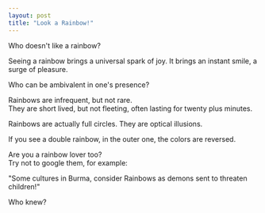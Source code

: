 ```yaml
---
layout: post
title: "Look a Rainbow!"
---
```

Who doesn't like a rainbow?  

Seeing a rainbow brings a universal spark of joy. It brings an instant smile, a surge of pleasure.  
 
Who can be ambivalent in one's presence? 
 
Rainbows are infrequent, but not rare.  
They are short lived, but not fleeting, often lasting for twenty plus minutes.  
 
Rainbows are actually full circles. They are optical illusions.  

If you see a double rainbow, in the outer one, the colors are reversed.  

Are you a rainbow lover too?  
Try not to google them, for example: 
 
"Some cultures in Burma, consider Rainbows as demons sent to threaten children!"  
  
Who knew?


